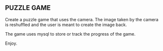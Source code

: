 ## PUZZLE GAME

Create a puzzle game that uses the camera. The image taken by the camera is reshuffled and the user is meant to create the image back.

The game uses mysql to store or track the progress of the game.

Enjoy.